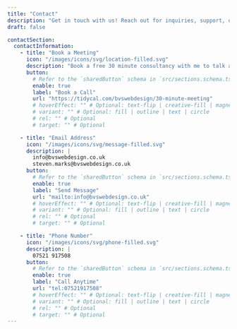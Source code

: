 ```yaml
---
title: "Contact"
description: "Get in touch with us! Reach out for inquiries, support, or feedback. "
draft: false

contactSection:
  contactInformation:
    - title: "Book a Meeting"
      icon: "/images/icons/svg/location-filled.svg"
      description: "Book a free 30 minute consultancy with me to talk about your website issues or obtain a no obligation quote"
      button:
        # Refer to the `sharedButton` schema in `src/sections.schema.ts` for all available configuration options (e.g., enable, label, url, hoverEffect, variant, icon, tag, rel, class, target, etc.)
        enable: true
        label: "Book a Call"
        url: "https://tidycal.com/bvswebdesign/30-minute-meeting"
        # hoverEffect: "" # Optional: text-flip | creative-fill | magnetic | magnetic-text-flip
        # variant: "" # Optional: fill | outline | text | circle
        # rel: "" # Optional
        # target: "" # Optional

    - title: "Email Address"
      icon: "/images/icons/svg/message-filled.svg"
      description: |
        info@bvswebdesign.co.uk 
        steven.marks@bvswebdesign.co.uk
      button:
        # Refer to the `sharedButton` schema in `src/sections.schema.ts` for all available configuration options (e.g., enable, label, url, hoverEffect, variant, icon, tag, rel, class, target, etc.)
        enable: true
        label: "Send Message"
        url: "mailto:info@bvswebdesign.co.uk"
        # hoverEffect: "" # Optional: text-flip | creative-fill | magnetic | magnetic-text-flip
        # variant: "" # Optional: fill | outline | text | circle
        # rel: "" # Optional
        # target: "" # Optional

    - title: "Phone Number"
      icon: "/images/icons/svg/phone-filled.svg"
      description: |
        07521 917508 
      button:
        # Refer to the `sharedButton` schema in `src/sections.schema.ts` for all available configuration options (e.g., enable, label, url, hoverEffect, variant, icon, tag, rel, class, target, etc.)
        enable: true
        label: "Call Anytime"
        url: "tel:07521917508"
        # hoverEffect: "" # Optional: text-flip | creative-fill | magnetic | magnetic-text-flip
        # variant: "" # Optional: fill | outline | text | circle
        # rel: "" # Optional
        # target: "" # Optional
---
```

